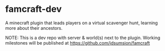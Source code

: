 # famcraft-dev

A minecraft plugin that leads players on a virtual scavenger hunt, learning more about their ancestors.

NOTE: This is a dev repo with server &amp; world(s) next to the plugin.  Working milestones will be published at https://github.com/jdsumsion/famcraft
